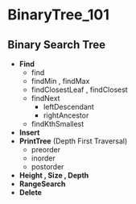 # BinaryTree_101
## Binary Search Tree
- **Find**
  - find
  - findMin , findMax
  - findClosestLeaf , findClosest
  - findNext
      - leftDescendant 
      - rightAncestor
  - findKthSmallest
- **Insert**
- **PrintTree** (Depth First Traversal)
  - preorder
  - inorder
  - postorder
- **Height , Size , Depth**
- **RangeSearch**
- **Delete**
